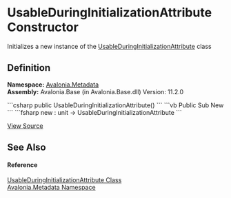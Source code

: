 # UsableDuringInitializationAttribute Constructor


Initializes a new instance of the <a href="T_Avalonia_Metadata_UsableDuringInitializationAttribute">UsableDuringInitializationAttribute</a> class



## Definition
**Namespace:** <a href="N_Avalonia_Metadata">Avalonia.Metadata</a>  
**Assembly:** Avalonia.Base (in Avalonia.Base.dll) Version: 11.2.0

<Tabs groupId="api-code-preview">
<TabItem value="csharp" label="C#">
```csharp
public UsableDuringInitializationAttribute()
```
</TabItem>
<TabItem value="vb" label="VB">
```vb
Public Sub New
```
</TabItem>
<TabItem value="fsharp" label="F#">
```fsharp
new : unit -> UsableDuringInitializationAttribute
```
</TabItem>
</Tabs>



<a href="https://github.com/AvaloniaUI/Avalonia/tree/master/src/Avalonia.Base/Metadata/UsableDuringInitializationAttribute.cs" title="View the source code">View Source</a>



## See Also


#### Reference
<a href="T_Avalonia_Metadata_UsableDuringInitializationAttribute">UsableDuringInitializationAttribute Class</a>  
<a href="N_Avalonia_Metadata">Avalonia.Metadata Namespace</a>  
